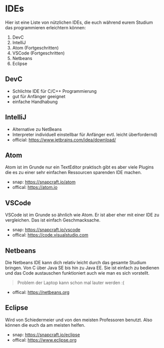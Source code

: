 # IDEs
Hier ist eine Liste von nützlichen IDEs, die euch während eurem Studium das programmieren erleichtern können:

1. DevC
2. IntelliJ
3. Atom (Fortgeschritten)
4. VSCode (Fortgeschritten)
5. Netbeans
6. Eclipse

## DevC
- Schlichte IDE für C/C++ Programmierung
- gut für Anfänger geeignet
- einfache Handhabung

## IntelliJ
- Alternative zu NetBeans
- Interpreter individuell einstellbar für Anfänger evtl. leicht überfordernd)
- official: https://www.jetbrains.com/idea/download/

## Atom
Atom ist im Grunde nur ein TextEditor praktisch gibt es aber viele
Plugins die es zu einer sehr einfachen Ressourcen sparenden IDE
machen.

- snap: https://snapcraft.io/atom  
- offical: https://atom.io

## VSCode
VSCode ist im Grunde so ähnlich wie Atom. Er ist aber eher mit einer
IDE zu vergleichen. Das ist einfach Geschmacksache.

- snap: https://snapcraft.io/vscode
- offical: https://code.visualstudio.com

## Netbeans
Die Netbeans IDE kann dich relativ leicht durch das gesamte Studium
bringen. Von C über Java SE bis hin zu Java EE. Sie ist einfach zu
bedienen und das Code austauschen funktioniert auch wie man es sich
vorstellt.

> Problem der Laptop kann schon mal lauter werden :(

- offical: https://netbeans.org

## Eclipse
Wird von Schiedermeier und von den meisten Professoren benutzt.
Also können die euch da am meisten helfen.

- snap: https://snapcraft.io/eclipse
- offical: https://www.eclipse.org
